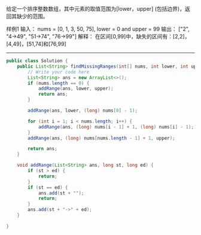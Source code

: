 给定一个排序整数数组，其中元素的取值范围为[lower，upper] (包括边界)，返回其缺少的范围。

样例1
输入：
nums = [0, 1, 3, 50, 75], lower = 0 and upper = 99
输出：
["2", "4->49", "51->74", "76->99"]
解释：
在区间[0,99]中，缺失的区间有：[2,2]，[4,49]，[51,74]和[76,99]

***

```Java
public class Solution {    
    public List<String> findMissingRanges(int[] nums, int lower, int upper) {
        // Write your code here
        List<String> ans = new ArrayList<>();
        if (nums.length == 0) {
            addRange(ans, lower, upper);
            return ans;
        }

        addRange(ans, lower, (long) nums[0] - 1);

        for (int i = 1; i < nums.length; i++) {
            addRange(ans, (long) nums[i - 1] + 1, (long) nums[i] - 1);
        }
        addRange(ans, (long) nums[nums.length - 1] + 1, upper);

        return ans;
    }

    void addRange(List<String> ans, long st, long ed) {
        if (st > ed) {
            return;
        }
        if (st == ed) {
            ans.add(st + "");
            return;
        }
        ans.add(st + "->" + ed);
    }
    
}
```